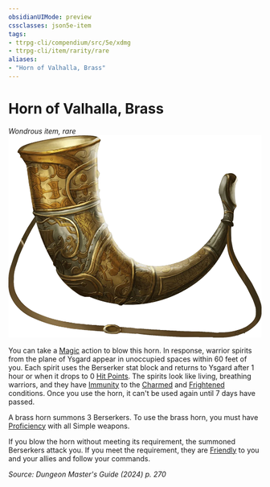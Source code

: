 ```yaml
---
obsidianUIMode: preview
cssclasses: json5e-item
tags:
- ttrpg-cli/compendium/src/5e/xdmg
- ttrpg-cli/item/rarity/rare
aliases: 
- "Horn of Valhalla, Brass"
---
```

# Horn of Valhalla, Brass
*Wondrous item, rare*  
![](Misc%20Files/CLI/compendium/items/img/horn-of-valhalla.webp#right)


You can take a [Magic](Misc%20Files/CLI/rules/actions.md#Magic) action to blow this horn. In response, warrior spirits from the plane of Ysgard appear in unoccupied spaces within 60 feet of you. Each spirit uses the Berserker stat block and returns to Ysgard after 1 hour or when it drops to 0 [Hit Points](Misc%20Files/CLI/rules/variant-rules/hit-points-xphb.md). The spirits look like living, breathing warriors, and they have [Immunity](Misc%20Files/CLI/rules/variant-rules/immunity-xphb.md) to the [Charmed](Misc%20Files/CLI/rules/conditions.md#Charmed) and [Frightened](Misc%20Files/CLI/rules/conditions.md#Frightened) conditions. Once you use the horn, it can't be used again until 7 days have passed.

A brass horn summons 3 Berserkers. To use the brass horn, you must have [Proficiency](Misc%20Files/CLI/rules/variant-rules/proficiency-xphb.md) with all Simple weapons.

If you blow the horn without meeting its requirement, the summoned Berserkers attack you. If you meet the requirement, they are [Friendly](Misc%20Files/CLI/rules/variant-rules/friendly-attitude-xphb.md) to you and your allies and follow your commands.

*Source: Dungeon Master's Guide (2024) p. 270*